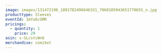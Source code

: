 ```yaml
---
image: images/131472196_1801782496646331_7868105943651770655_n.jpg
producttype: Sleeves
eventId: 1mYu6cGMR
pricings:
  - quantity: 1
    price: 29
asin: s-SLcstcWn6
merchandise: comiket
---
```

